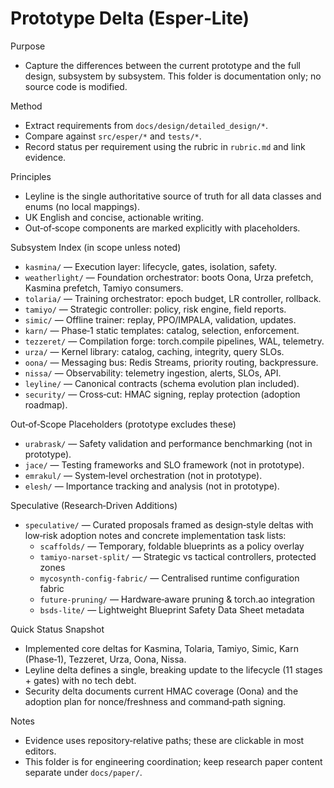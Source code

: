 # Prototype Delta (Esper‑Lite)

Purpose

- Capture the differences between the current prototype and the full design, subsystem by subsystem. This folder is documentation only; no source code is modified.

Method

- Extract requirements from `docs/design/detailed_design/*`.
- Compare against `src/esper/*` and `tests/*`.
- Record status per requirement using the rubric in `rubric.md` and link evidence.

Principles

- Leyline is the single authoritative source of truth for all data classes and enums (no local mappings).
- UK English and concise, actionable writing.
- Out‑of‑scope components are marked explicitly with placeholders.

Subsystem Index (in scope unless noted)

- `kasmina/` — Execution layer: lifecycle, gates, isolation, safety.
- `weatherlight/` — Foundation orchestrator: boots Oona, Urza prefetch, Kasmina prefetch, Tamiyo consumers.
- `tolaria/` — Training orchestrator: epoch budget, LR controller, rollback.
- `tamiyo/` — Strategic controller: policy, risk engine, field reports.
- `simic/` — Offline trainer: replay, PPO/IMPALA, validation, updates.
- `karn/` — Phase‑1 static templates: catalog, selection, enforcement.
- `tezzeret/` — Compilation forge: torch.compile pipelines, WAL, telemetry.
- `urza/` — Kernel library: catalog, caching, integrity, query SLOs.
- `oona/` — Messaging bus: Redis Streams, priority routing, backpressure.
- `nissa/` — Observability: telemetry ingestion, alerts, SLOs, API.
- `leyline/` — Canonical contracts (schema evolution plan included).
- `security/` — Cross‑cut: HMAC signing, replay protection (adoption roadmap).

Out‑of‑Scope Placeholders (prototype excludes these)

- `urabrask/` — Safety validation and performance benchmarking (not in prototype).
- `jace/` — Testing frameworks and SLO framework (not in prototype).
- `emrakul/` — System‑level orchestration (not in prototype).
- `elesh/` — Importance tracking and analysis (not in prototype).

Speculative (Research‑Driven Additions)

- `speculative/` — Curated proposals framed as design‑style deltas with low‑risk adoption notes and concrete implementation task lists:
  - `scaffolds/` — Temporary, foldable blueprints as a policy overlay
  - `tamiyo-narset-split/` — Strategic vs tactical controllers, protected zones
  - `mycosynth-config-fabric/` — Centralised runtime configuration fabric
  - `future-pruning/` — Hardware‑aware pruning & torch.ao integration
  - `bsds-lite/` — Lightweight Blueprint Safety Data Sheet metadata

Quick Status Snapshot

- Implemented core deltas for Kasmina, Tolaria, Tamiyo, Simic, Karn (Phase‑1), Tezzeret, Urza, Oona, Nissa.
- Leyline delta defines a single, breaking update to the lifecycle (11 stages + gates) with no tech debt.
- Security delta documents current HMAC coverage (Oona) and the adoption plan for nonce/freshness and command‑path signing.

Notes

- Evidence uses repository‑relative paths; these are clickable in most editors.
- This folder is for engineering coordination; keep research paper content separate under `docs/paper/`.
